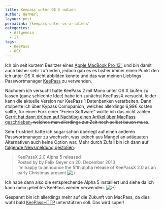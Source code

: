 ```yaml
---
title: Keepass unter OS X nutzen
author: derMerl
layout: post
permalink: /keepass-unter-os-x-nutzen/
categories:
  - Allgemein
  - IT
tags:
  - KeePass
  - OSX
---
```

Ich bin seit kurzem Besitzer eines [Apple MacBook Pro 13&#8243;][1]<img style="border: none !important; margin: 0px !important;" alt="" src="http://ir-de.amazon-adsystem.com/e/ir?t=d0borg-21&l=as2&o=3&a=B00G4D3B80" width="1" height="1" border="0" /> und bin damit auch bisher sehr zufrieden, jedoch gab es es bisher immer einen Punkt den ich unter OS X nicht abbilden konnte und das war meinen Lieblings Passwortmanager <a href="http://keepass.info/" target="_blank">KeePass</a> zu verwenden.

Nachdem ich versucht hatte KeePass 2 mit Mono unter OS X laufen zu lassen (ganz schlechte Idee) habe ich zunächst KeePassX versucht, leider kann die aktuelle Version nur KeePass 1 Datenbanken verarbeiten. Dann stolperte ich über Kypass Comopanion, welches allerdings 6,99€ kosten sollte, für einen Fork einer &#8220;Freien Software&#8221; wollte ich das nicht zahlen. <a href="http://www.nachtlog.de/keepass-fuer-mac-os" target="_blank">Gerrit hat dann drüben auf Nachtlog einen Artikel über MacPass geschrieben</a><del>, welches man allerdings zur Zeit noch selbst bauen muss</del>.

Sehr frustriert hatte ich sogar schon überlegt auf einen anderen Passwortmanager zu wechseln, was jedoch aus Mangel an adäquaten Alternativen auch keine Option war. Mehr durch Zufall bin ich dann auf <a href="https://www.keepassx.org/news/2013/12/420" target="_blank">folgende Newsmeldung gestoßen</a>:

> <p id="post-420">
>   KeePassX 2.0 Alpha 5 released<br /> Posted by by Felix Geyer on 20. December 2013<br /> I’m happy to announce the fifth alpha release of KeePassX 2.0 as an early Christmas present <img alt=";)" src="https://www.keepassx.org/wp-includes/images/smilies/icon_wink.gif" />
> </p>

Ich habe dann also die entsprechende Alpha 5 installiert und siehe da ich kann mein geliebtes KeePass wieder verwenden. <img src="http://www.sysdump.de/wp-includes/images/smilies/icon_smile.gif" alt=":-)" class="wp-smiley" />

Gespannt bin ich allerdings mehr auf die Zukunft von MacPass, da dies wohl bald <a href="http://www.sysdump.de/quickie-sichere-passwortverwaltung-in-chrome/" target="_blank">KeePassHTTP</a> unterstützen soll. Das wird super!

 [1]: http://www.amazon.de/gp/product/B00G4D3B80/ref=as_li_ss_tl?ie=UTF8&camp=1638&creative=19454&creativeASIN=B00G4D3B80&linkCode=as2&tag=d0borg-21